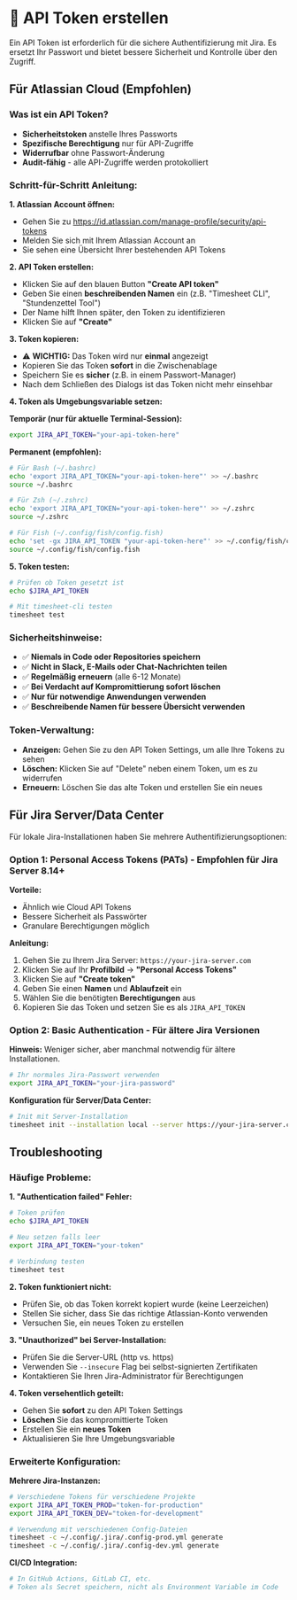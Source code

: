 # 🔑 API Token erstellen

Ein API Token ist erforderlich für die sichere Authentifizierung mit Jira. Es ersetzt Ihr Passwort und bietet bessere Sicherheit und Kontrolle über den Zugriff.

## Für Atlassian Cloud (Empfohlen)

### Was ist ein API Token?
- **Sicherheitstoken** anstelle Ihres Passworts
- **Spezifische Berechtigung** nur für API-Zugriffe
- **Widerrufbar** ohne Passwort-Änderung
- **Audit-fähig** - alle API-Zugriffe werden protokolliert

### Schritt-für-Schritt Anleitung:

**1. Atlassian Account öffnen:**
- Gehen Sie zu https://id.atlassian.com/manage-profile/security/api-tokens
- Melden Sie sich mit Ihrem Atlassian Account an
- Sie sehen eine Übersicht Ihrer bestehenden API Tokens

**2. API Token erstellen:**
- Klicken Sie auf den blauen Button **"Create API token"**
- Geben Sie einen **beschreibenden Namen** ein (z.B. "Timesheet CLI", "Stundenzettel Tool")
- Der Name hilft Ihnen später, den Token zu identifizieren
- Klicken Sie auf **"Create"**

**3. Token kopieren:**
- ⚠️ **WICHTIG:** Das Token wird nur **einmal** angezeigt
- Kopieren Sie das Token **sofort** in die Zwischenablage
- Speichern Sie es **sicher** (z.B. in einem Passwort-Manager)
- Nach dem Schließen des Dialogs ist das Token nicht mehr einsehbar

**4. Token als Umgebungsvariable setzen:**

**Temporär (nur für aktuelle Terminal-Session):**
```bash
export JIRA_API_TOKEN="your-api-token-here"
```

**Permanent (empfohlen):**
```bash
# Für Bash (~/.bashrc)
echo 'export JIRA_API_TOKEN="your-api-token-here"' >> ~/.bashrc
source ~/.bashrc

# Für Zsh (~/.zshrc)
echo 'export JIRA_API_TOKEN="your-api-token-here"' >> ~/.zshrc
source ~/.zshrc

# Für Fish (~/.config/fish/config.fish)
echo 'set -gx JIRA_API_TOKEN "your-api-token-here"' >> ~/.config/fish/config.fish
source ~/.config/fish/config.fish
```

**5. Token testen:**
```bash
# Prüfen ob Token gesetzt ist
echo $JIRA_API_TOKEN

# Mit timesheet-cli testen
timesheet test
```

### Sicherheitshinweise:
- ✅ **Niemals in Code oder Repositories speichern**
- ✅ **Nicht in Slack, E-Mails oder Chat-Nachrichten teilen**
- ✅ **Regelmäßig erneuern** (alle 6-12 Monate)
- ✅ **Bei Verdacht auf Kompromittierung sofort löschen**
- ✅ **Nur für notwendige Anwendungen verwenden**
- ✅ **Beschreibende Namen für bessere Übersicht verwenden**

### Token-Verwaltung:
- **Anzeigen:** Gehen Sie zu den API Token Settings, um alle Ihre Tokens zu sehen
- **Löschen:** Klicken Sie auf "Delete" neben einem Token, um es zu widerrufen
- **Erneuern:** Löschen Sie das alte Token und erstellen Sie ein neues

## Für Jira Server/Data Center

Für lokale Jira-Installationen haben Sie mehrere Authentifizierungsoptionen:

### Option 1: Personal Access Tokens (PATs) - Empfohlen für Jira Server 8.14+

**Vorteile:**
- Ähnlich wie Cloud API Tokens
- Bessere Sicherheit als Passwörter
- Granulare Berechtigungen möglich

**Anleitung:**
1. Gehen Sie zu Ihrem Jira Server: `https://your-jira-server.com`
2. Klicken Sie auf Ihr **Profilbild** → **"Personal Access Tokens"**
3. Klicken Sie auf **"Create token"**
4. Geben Sie einen **Namen** und **Ablaufzeit** ein
5. Wählen Sie die benötigten **Berechtigungen** aus
6. Kopieren Sie das Token und setzen Sie es als `JIRA_API_TOKEN`

### Option 2: Basic Authentication - Für ältere Jira Versionen

**Hinweis:** Weniger sicher, aber manchmal notwendig für ältere Installationen.

```bash
# Ihr normales Jira-Passwort verwenden
export JIRA_API_TOKEN="your-jira-password"
```

**Konfiguration für Server/Data Center:**
```bash
# Init mit Server-Installation
timesheet init --installation local --server https://your-jira-server.com --auth-type basic
```

## Troubleshooting

### Häufige Probleme:

**1. "Authentication failed" Fehler:**
```bash
# Token prüfen
echo $JIRA_API_TOKEN

# Neu setzen falls leer
export JIRA_API_TOKEN="your-token"

# Verbindung testen
timesheet test
```

**2. Token funktioniert nicht:**
- Prüfen Sie, ob das Token korrekt kopiert wurde (keine Leerzeichen)
- Stellen Sie sicher, dass Sie das richtige Atlassian-Konto verwenden
- Versuchen Sie, ein neues Token zu erstellen

**3. "Unauthorized" bei Server-Installation:**
- Prüfen Sie die Server-URL (http vs. https)
- Verwenden Sie `--insecure` Flag bei selbst-signierten Zertifikaten
- Kontaktieren Sie Ihren Jira-Administrator für Berechtigungen

**4. Token versehentlich geteilt:**
- Gehen Sie **sofort** zu den API Token Settings
- **Löschen** Sie das kompromittierte Token
- Erstellen Sie ein **neues Token**
- Aktualisieren Sie Ihre Umgebungsvariable

### Erweiterte Konfiguration:

**Mehrere Jira-Instanzen:**
```bash
# Verschiedene Tokens für verschiedene Projekte
export JIRA_API_TOKEN_PROD="token-for-production"
export JIRA_API_TOKEN_DEV="token-for-development"

# Verwendung mit verschiedenen Config-Dateien
timesheet -c ~/.config/.jira/.config-prod.yml generate
timesheet -c ~/.config/.jira/.config-dev.yml generate
```

**CI/CD Integration:**
```bash
# In GitHub Actions, GitLab CI, etc.
# Token als Secret speichern, nicht als Environment Variable im Code